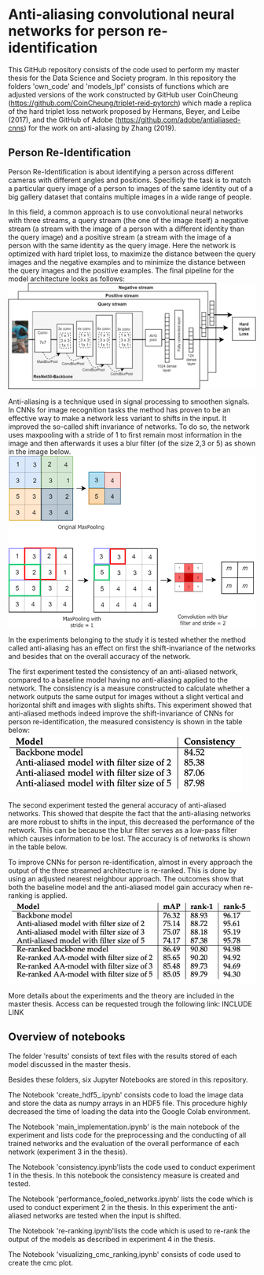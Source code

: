# Anti-aliasing convolutional neural networks for person re-identification
This GitHub repository consists of the code used to perform my master thesis for the Data Science and Society program. 
In this repository the folders 'own_code' and 'models_lpf' consists of functions which are adjusted versions of the work constructed by GitHub user CoinCheung (https://github.com/CoinCheung/triplet-reid-pytorch) which made a replica of the hard triplet loss network proposed by Hermans, Beyer, and Leibe (2017), and the GitHub of Adobe (https://github.com/adobe/antialiased-cnns) for the work on anti-aliasing by Zhang (2019).

## Person Re-Identification 
Person Re-Identification is about identifying a person across different cameras with different angles and positions. 
Specificly the task is to match a particular query image of a person to images of the same identity out of a big gallery dataset that contains multiple images in a wide range of people. 

In this field, a common approach is to use convolutional neural networks with three streams, a query stream (the one of the image itself) a negative stream (a stream with the image of a person with a different identity than the query image) and a positive stream (a stream with the image of a person with the same identity as the query image. Here the network is optimized with hard triplet loss, to maximize the distance between the query images and the negative examples and to minimize the distance between the query images and the positive examples. The final pipeline for the model architecture looks as follows:
![Image description](https://github.com/rensl88/shift_invariance_reid/blob/master/images/architecture.png)

Anti-aliasing is a technique used in signal processing to smoothen signals. In CNNs for image recognition tasks the method has proven to be an effective way to make a network less variant to shifts in the input. It improved the so-called shift invariance of networks. To do so, the network uses maxpooling with a stride of 1 to first remain most information in the image and then afterwards it uses a blur filter (of the size 2,3 or 5) as shown in the image below. 
![Image description](https://github.com/rensl88/shift_invariance_reid/blob/master/images/antialiasing.png)

In the experiments belonging to the study it is tested whether the method called anti-aliasing has an effect on first the shift-invariance of the networks and besides that on the overall accuracy of the network. 

The first experiment tested the consistency of an anti-aliased network, compared to a baseline model having no anti-aliasing applied to the network. The consistency is a measure constructed to calculate whether a network outputs the same output for images without a slight vertical and horizontal shift and images with slights shifts. This experiment showed that anti-aliased methods indeed improve the shift-invariance of CNNs for person re-identification, the measured consistency is shown in the table below:
![Image description](https://github.com/rensl88/shift_invariance_reid/blob/master/images/consistency.png)

The second experiment tested the general accuracy of anti-aliased networks. This showed that despite the fact that the anti-aliasing networks are more robust to shifts in the input, this decreased the performance of the network. This can be because the blur filter serves as a low-pass filter which causes information to be lost. The accuracy is of networks is shown in the table below.

To improve CNNs for person re-identification, almost in every approach the output of the three streamed architecture is re-ranked. This is done by using an adjusted nearest neighbour approach. The outcomes show that both the baseline model and the anti-aliased model gain accuracy when re-ranking is applied. 
![Image description](https://github.com/rensl88/shift_invariance_reid/blob/master/images/accuracy.png)

More details about the experiments and the theory are included in the master thesis. Access can be requested trough the following link: INCLUDE LINK


## Overview of notebooks
The folder 'results' consists of text files with the results stored of each model discussed in the master thesis.

Besides these folders, six Jupyter Notebooks are stored in this repository.

The Notebook 'create_hdf5_.ipynb' consists code to load the image data and store the data as numpy arrays in an HDF5 file. This procedure highly decreased the time of loading the data into the Google Colab environment. 

The Notebook 'main_implementation.ipynb' is the main notebook of the experiment and lists code for the preprocessing and the conducting of all trained networks and the evaluation of the overall performance of each network (experiment 3 in the thesis). 

The Notebook 'consistency.ipynb'lists the code used to conduct experiment 1 in the thesis. In this notebook the consistency measure is created and tested. 

The Notebook 'performance_fooled_networks.ipynb' lists the code which is used to conduct experiment 2 in the thesis. In this experiment the anti-aliased networks are tested when the input is shifted. 

The Notebook 're-ranking.ipynb'lists the code which is used to re-rank the output of the models as described in experiment 4 in the thesis. 

The Notebook 'visualizing_cmc_ranking,ipynb' consists of code used to create the cmc plot. 
